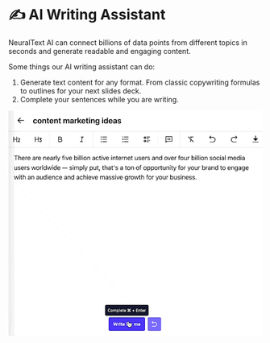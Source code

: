 # ✍ AI Writing Assistant

NeuralText AI can connect billions of data points from different topics in seconds and generate readable and engaging content.

Some things our AI writing assistant can do:

1. Generate text content for any format. From classic copywriting formulas to outlines for your next slides deck.
2. Complete your sentences while you are writing.

![](../../.gitbook/assets/image.gif)
